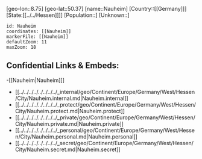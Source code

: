 ﻿---
location: [50.37,8.75]
mapzoom: [7,12] 
mapmarker: city 
type: City
tags:
- geo/City


SpocWebEntityId: 32750
isDeleted: false
confidential: public

---
[geo-lon::8.75]
[geo-lat::50.37]
[name::Nauheim]
[Country::[[Germany]]]
[State:[[../../Hessen]]]]
[Population::]
[Unknown::]


```leaflet
id: Nauheim
coordinates: [[Nauheim]]
markerFile: [[Nauheim]]
defaultZoom: 11 
maxZoom: 18
```


## Confidential Links & Embeds: 
-[[Nauheim|Nauheim]]] 
- [[../../../../../../../../_internal/geo/Continent/Europe/Germany/West/Hessen/City/Nauheim.internal.md|Nauheim.internal]] 
- [[../../../../../../../../_protect/geo/Continent/Europe/Germany/West/Hessen/City/Nauheim.protect.md|Nauheim.protect]] 
- [[../../../../../../../../_private/geo/Continent/Europe/Germany/West/Hessen/City/Nauheim.private.md|Nauheim.private]] 
- [[../../../../../../../../_personal/geo/Continent/Europe/Germany/West/Hessen/City/Nauheim.personal.md|Nauheim.personal]] 
- [[../../../../../../../../_secret/geo/Continent/Europe/Germany/West/Hessen/City/Nauheim.secret.md|Nauheim.secret]] 
